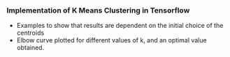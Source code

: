 ### Implementation of K Means Clustering in Tensorflow
* Examples to show that results are dependent on the initial choice of the centroids
* Elbow curve plotted for different values of k, and an optimal value obtained.
